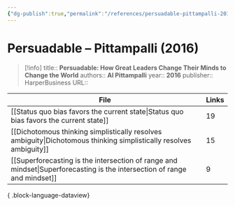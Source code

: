 ```yaml
---
{"dg-publish":true,"permalink":"/references/persuadable-pittampalli-2016/"}
---
```



# Persuadable – Pittampalli (2016)

> [!info]
> title:: **Persuadable: How Great Leaders Change Their Minds to Change the World**
> authors:: **Al Pittampalli**
> year:: **2016**
> publisher:: HarperBusiness
> URL:: 



| File                                                                                                                        | Links |
| --------------------------------------------------------------------------------------------------------------------------- | ----- |
| [[Status quo bias favors the current state\|Status quo bias favors the current state]]                                   | 19    |
| [[Dichotomous thinking simplistically resolves ambiguity\|Dichotomous thinking simplistically resolves ambiguity]]       | 15    |
| [[Superforecasting is the intersection of range and mindset\|Superforecasting is the intersection of range and mindset]] | 9     |

{ .block-language-dataview}
